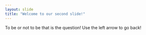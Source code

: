 ```yaml
---
layout: slide
title: "Welcome to our second slide!"
---
```

To be or not to be that is the question!
Use the left arrow to go back!
